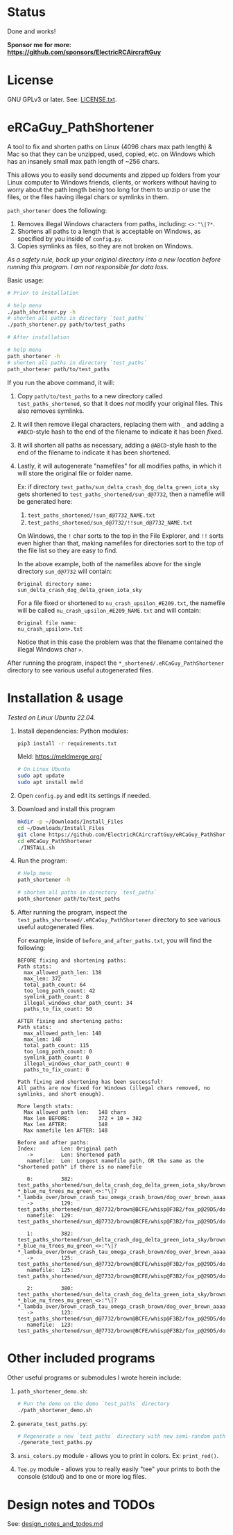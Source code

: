 

# Status

Done and works!

**Sponsor me for more:  https://github.com/sponsors/ElectricRCAircraftGuy**


# License

GNU GPLv3 or later. See: [LICENSE.txt](LICENSE.txt).


# eRCaGuy_PathShortener

A tool to fix and shorten paths on Linux (4096 chars max path length) &amp; Mac so that they can be unzipped, used, copied, etc. on Windows which has an insanely small max path length of \~256 chars.

This allows you to easily send documents and zipped up folders from your Linux computer to Windows friends, clients, or workers without having to worry about the path length being too long for them to unzip or use the files, or the files having illegal chars or symlinks in them. 

`path_shortener` does the following:

1. Removes illegal Windows characters from paths, including: `<>:"\|?*`.
1. Shortens all paths to a length that is acceptable on Windows, as specified by you inside of `config.py`.
1. Copies symlinks as files, so they are not broken on Windows.

_As a safety rule, back up your original directory into a new location before running this program. I am not responsible for data loss._

Basic usage:
```bash
# Prior to installation

# help menu
./path_shortener.py -h
# shorten all paths in directory `test_paths`
./path_shortener.py path/to/test_paths

# After installation

# help menu
path_shortener -h
# shorten all paths in directory `test_paths`
path_shortener path/to/test_paths
```

If you run the above command, it will:
1. Copy `path/to/test_paths` to a new directory called `test_paths_shortened`, so that it does *not* modify your original files. This also removes symlinks. 
1. It will then remove illegal characters, replacing them with `_` and adding a `#ABCD`-style hash to the end of the filename to indicate it has been _fixed_. 
1. It will shorten all paths as necessary, adding a `@ABCD`-style hash to the end of the filename to indicate it has been shortened.
1. Lastly, it will autogenerate "namefiles" for all modifies paths, in which it will store the original file or folder name. 

    Ex: if directory `test_paths/sun_delta_crash_dog_delta_green_iota_sky` gets shortened to `test_paths_shortened/sun_d@7732`, then a namefile will be generated here: 

    1. `test_paths_shortened/!sun_d@7732_NAME.txt`
    1. `test_paths_shortened/sun_d@7732/!!sun_d@7732_NAME.txt`

    On Windows, the `!` char sorts to the top in the File Explorer, and `!!` sorts even higher than that, making namefiles for directories sort to the top of the file list so they are easy to find. 

    In the above example, both of the namefiles above for the single directory `sun_d@7732` will contain:
    ```
    Original directory name:
    sun_delta_crash_dog_delta_green_iota_sky
    ```

    For a file fixed or shortened to `nu_crash_upsilon_#E209.txt`, the namefile will be called `nu_crash_upsilon_#E209_NAME.txt` and will contain:
    ```
    Original file name:
    nu_crash_upsilon>.txt
    ```

    Notice that in this case the problem was that the filename contained the illegal Windows char `>`. 

After running the program, inspect the `*_shortened/.eRCaGuy_PathShortener` directory to see various useful autogenerated files. 


# Installation & usage

_Tested on Linux Ubuntu 22.04._

1. Install dependencies:
    Python modules:

    ```bash
    pip3 install -r requirements.txt
    ```

    Meld: https://meldmerge.org/
    ```bash
    # On Linux Ubuntu
    sudo apt update
    sudo apt install meld
    ```

1. Open `config.py` and edit its settings if needed. 

1. Download and install this program
    ```bash
    mkdir -p ~/Downloads/Install_Files
    cd ~/Downloads/Install_Files
    git clone https://github.com/ElectricRCAircraftGuy/eRCaGuy_PathShortener.git
    cd eRCaGuy_PathShortener
    ./INSTALL.sh
    ```

1. Run the program:
    ```bash
    # Help menu
    path_shortener -h

    # shorten all paths in directory `test_paths`
    path_shortener path/to/test_paths
    ```

1. After running the program, inspect the `test_paths_shortened/.eRCaGuy_PathShortener` directory to see various useful autogenerated files. 

    For example, inside of `before_and_after_paths.txt`, you will find the following:

    ```
    BEFORE fixing and shortening paths:
    Path stats:
      max_allowed_path_len: 138
      max_len: 372
      total_path_count: 64
      too_long_path_count: 42
      symlink_path_count: 8
      illegal_windows_char_path_count: 34
      paths_to_fix_count: 50

    AFTER fixing and shortening paths:
    Path stats:
      max_allowed_path_len: 148
      max_len: 148
      total_path_count: 115
      too_long_path_count: 0
      symlink_path_count: 0
      illegal_windows_char_path_count: 0
      paths_to_fix_count: 0

    Path fixing and shortening has been successful!
    All paths are now fixed for Windows (illegal chars removed, no symlinks, and short enough).

    More length stats:
      Max allowed path len:   148 chars
      Max len BEFORE:         372 + 10 = 382
      Max len AFTER:          148
      Max namefile len AFTER: 148

    Before and after paths:
    Index:        Len: Original path
       ->         Len: Shortened path
       namefile:  Len: Longest namefile path, OR the same as the "shortened path" if there is no namefile

       0:         382: test_paths_shortened/sun_delta_crash_dog_delta_green_iota_sky/brown_forest/whisper_brown_high_wind_wind/fox_phi_lambda_crash_pi_kappa_fox/dog_ocean_sky_nu_chi_nu_mu_sigma_over_shines/beta_nu_over_psi/pi_<>:"\|?*_blue_nu_trees_mu_green_<>:"\|?*_lambda_over/brown_crash_tau_omega_crash_brown/dog_over_brown_aaaaaaaaaaaaaaaaaaaaaaabbbbbbbbbbbbbbbbbbbbbbbbbccccccccccccccccccccc/hel\o/c
       ->         129: test_paths_shortened/sun_d@7732/brown@BCFE/whisp@F3B2/fox_p@29D5/dog_o@C3E1/beta_@3187/pi___@1BA3/brow@ECD9/dog_@8400/hel_@3256/c
       namefile:  129: test_paths_shortened/sun_d@7732/brown@BCFE/whisp@F3B2/fox_p@29D5/dog_o@C3E1/beta_@3187/pi___@1BA3/brow@ECD9/dog_@8400/hel_@3256/c

       1:         382: test_paths_shortened/sun_delta_crash_dog_delta_green_iota_sky/brown_forest/whisper_brown_high_wind_wind/fox_phi_lambda_crash_pi_kappa_fox/dog_ocean_sky_nu_chi_nu_mu_sigma_over_shines/beta_nu_over_psi/pi_<>:"\|?*_blue_nu_trees_mu_green_<>:"\|?*_lambda_over/brown_crash_tau_omega_crash_brown/dog_over_brown_aaaaaaaaaaaaaaaaaaaaaaabbbbbbbbbbbbbbbbbbbbbbbbbccccccccccccccccccccc/hello/b
       ->         125: test_paths_shortened/sun_d@7732/brown@BCFE/whisp@F3B2/fox_p@29D5/dog_o@C3E1/beta_@3187/pi___@1BA3/brow@ECD9/dog_@8400/hello/b
       namefile:  125: test_paths_shortened/sun_d@7732/brown@BCFE/whisp@F3B2/fox_p@29D5/dog_o@C3E1/beta_@3187/pi___@1BA3/brow@ECD9/dog_@8400/hello/b

       2:         380: test_paths_shortened/sun_delta_crash_dog_delta_green_iota_sky/brown_forest/whisper_brown_high_wind_wind/fox_phi_lambda_crash_pi_kappa_fox/dog_ocean_sky_nu_chi_nu_mu_sigma_over_shines/beta_nu_over_psi/pi_<>:"\|?*_blue_nu_trees_mu_green_<>:"\|?*_lambda_over/brown_crash_tau_omega_crash_brown/dog_over_brown_aaaaaaaaaaaaaaaaaaaaaaabbbbbbbbbbbbbbbbbbbbbbbbbccccccccccccccccccccc/a.txt
       ->         123: test_paths_shortened/sun_d@7732/brown@BCFE/whisp@F3B2/fox_p@29D5/dog_o@C3E1/beta_@3187/pi___@1BA3/brow@ECD9/dog_@8400/a.txt
       namefile:  123: test_paths_shortened/sun_d@7732/brown@BCFE/whisp@F3B2/fox_p@29D5/dog_o@C3E1/beta_@3187/pi___@1BA3/brow@ECD9/dog_@8400/a.txt
    ```


# Other included programs

Other useful programs or submodules I wrote herein include:

1. `path_shortener_demo.sh`:
    ```bash
    # Run the demo on the demo `test_paths` directory
    ./path_shortener_demo.sh
    ```

1. `generate_test_paths.py`:
    ```bash
    # Regenerate a new `test_paths` directory with new semi-random paths to test
    ./generate_test_paths.py
    ```

1. `ansi_colors.py` module - allows you to print in colors. Ex: `print_red()`. 

1. `Tee.py` module - allows you to really easily "tee" your prints to both the console (stdout) and to one or more log files. 


# Design notes and TODOs

See: [design_notes_and_todos.md](design_notes_and_todos.md)
